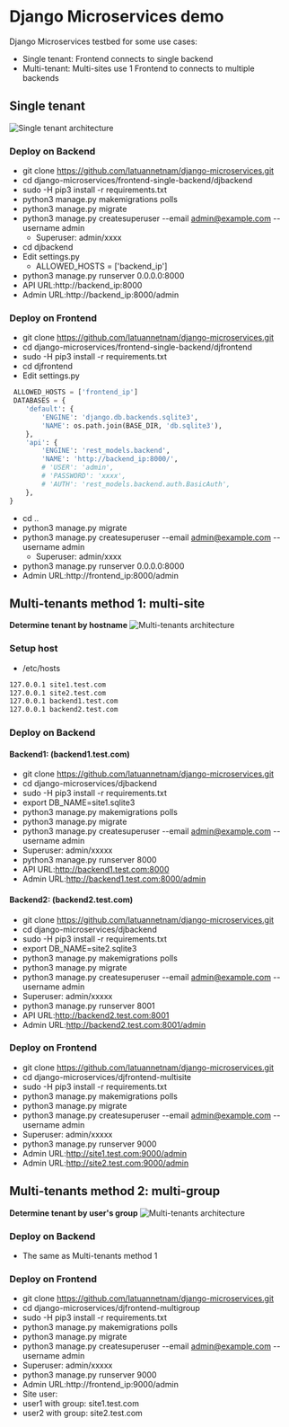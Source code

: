 # Django Microservices demo
Django Microservices testbed for some use cases:
* Single tenant: Frontend connects to single backend
* Multi-tenant: Multi-sites use 1 Frontend to connects to multiple backends

## Single tenant
![Single tenant architecture](Microservices-Testbed-Frontend-Single-Tenant.png)

### Deploy on Backend
* git clone https://github.com/latuannetnam/django-microservices.git
* cd django-microservices/frontend-single-backend/djbackend
* sudo -H pip3 install -r requirements.txt
* python3 manage.py makemigrations polls
* python3 manage.py migrate
* python3 manage.py createsuperuser --email admin@example.com --username admin
  * Superuser: admin/xxxx
* cd djbackend
* Edit settings.py
  * ALLOWED_HOSTS = ['backend_ip']
* python3 manage.py runserver 0.0.0.0:8000
* API URL:http://backend_ip:8000
* Admin URL:http://backend_ip:8000/admin

### Deploy on Frontend
* git clone https://github.com/latuannetnam/django-microservices.git
* cd django-microservices/frontend-single-backend/djfrontend
* sudo -H pip3 install -r requirements.txt
* cd djfrontend
* Edit settings.py
``` python
 ALLOWED_HOSTS = ['frontend_ip']
 DATABASES = {
    'default': {
        'ENGINE': 'django.db.backends.sqlite3',
        'NAME': os.path.join(BASE_DIR, 'db.sqlite3'),
    },
    'api': {
        'ENGINE': 'rest_models.backend',
        'NAME': 'http://backend_ip:8000/',
        # 'USER': 'admin',
        # 'PASSWORD': 'xxxx',
        # 'AUTH': 'rest_models.backend.auth.BasicAuth',
    },
}
```
* cd ..
* python3 manage.py migrate
* python3 manage.py createsuperuser --email admin@example.com --username admin
  * Superuser: admin/xxxx
* python3 manage.py runserver 0.0.0.0:8000
* Admin URL:http://frontend_ip:8000/admin

## Multi-tenants method 1: multi-site
**Determine tenant by hostname**
![Multi-tenants architecture](Microservices-Testbed-Frontend-Multi-Tenants.png)

### Setup host
* /etc/hosts
``` bash
127.0.0.1 site1.test.com 
127.0.0.1 site2.test.com
127.0.0.1 backend1.test.com
127.0.0.1 backend2.test.com
```
### Deploy on Backend
#### Backend1: (backend1.test.com)
* git clone https://github.com/latuannetnam/django-microservices.git
* cd django-microservices/djbackend
* sudo -H pip3 install -r requirements.txt
* export DB_NAME=site1.sqlite3
* python3 manage.py makemigrations polls
* python3 manage.py migrate
* python3 manage.py createsuperuser --email admin@example.com --username admin
 * Superuser: admin/xxxxx
* python3 manage.py runserver 8000
* API URL:http://backend1.test.com:8000
* Admin URL:http://backend1.test.com:8000/admin
#### Backend2: (backend2.test.com)
* git clone https://github.com/latuannetnam/django-microservices.git
* cd django-microservices/djbackend
* sudo -H pip3 install -r requirements.txt
* export DB_NAME=site2.sqlite3
* python3 manage.py makemigrations polls
* python3 manage.py migrate
* python3 manage.py createsuperuser --email admin@example.com --username admin
 * Superuser: admin/xxxxx
* python3 manage.py runserver 8001
* API URL:http://backend2.test.com:8001
* Admin URL:http://backend2.test.com:8001/admin

### Deploy on Frontend
* git clone https://github.com/latuannetnam/django-microservices.git
* cd django-microservices/djfrontend-multisite
* sudo -H pip3 install -r requirements.txt
* python3 manage.py makemigrations polls
* python3 manage.py migrate
* python3 manage.py createsuperuser --email admin@example.com --username admin
 * Superuser: admin/xxxxx
* python3 manage.py runserver 9000
* Admin URL:http://site1.test.com:9000/admin
* Admin URL:http://site2.test.com:9000/admin

## Multi-tenants method 2: multi-group
**Determine tenant by user's group**
![Multi-tenants architecture](Microservices-Testbed-Frontend-Multi-Group.png)
### Deploy on Backend
* The same as Multi-tenants method 1
### Deploy on Frontend
* git clone https://github.com/latuannetnam/django-microservices.git
* cd django-microservices/djfrontend-multigroup
* sudo -H pip3 install -r requirements.txt
* python3 manage.py makemigrations polls
* python3 manage.py migrate
* python3 manage.py createsuperuser --email admin@example.com --username admin
 * Superuser: admin/xxxxx
* python3 manage.py runserver 9000
* Admin URL:http://frontend_ip:9000/admin
* Site user:
 * user1 with group: site1.test.com
 * user2 with group: site2.test.com
